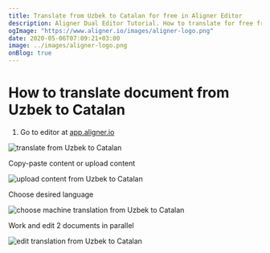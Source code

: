 ```yaml
---
title: Translate from Uzbek to Catalan for free in Aligner Editor
description: Aligner Dual Editor Tutorial. How to translate for free from Uzbek to Catalan. Aligner is multilingual document management platform. 
ogImage: "https://www.aligner.io/images/aligner-logo.png"
date: 2020-05-06T07:09:21+03:00
image: ../images/aligner-logo.png
onBlog: true
---
```


# How to translate document from Uzbek to Catalan

1. Go to editor at [app.aligner.io](https://app.aligner.io "Aligner App web page")

![translate from Uzbek to Catalan](../aligner-blank-editor.png "translate from Uzbek to Catalan")

Copy-paste content or upload content

![upload content from Uzbek to Catalan](../aligner-uploaded-document.png "upload content from Uzbek to Catalan")

Choose desired language

![choose machine translation from Uzbek to Catalan](../aligner-language-dropdown.png "choose machine translation from Uzbek to Catalan")

Work and edit 2 documents in parallel

![edit translation from Uzbek to Catalan](../aligner-double-sitded-editor.png "edit translation from Uzbek to Catalan")

